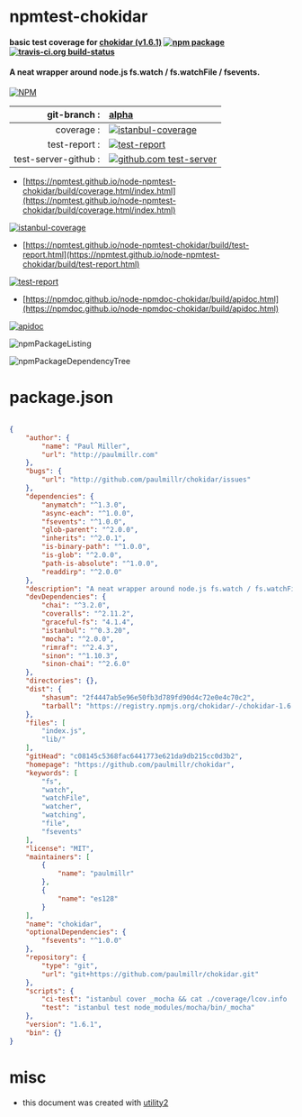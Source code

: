 # npmtest-chokidar

#### basic test coverage for  [chokidar (v1.6.1)](https://github.com/paulmillr/chokidar)  [![npm package](https://img.shields.io/npm/v/npmtest-chokidar.svg?style=flat-square)](https://www.npmjs.org/package/npmtest-chokidar) [![travis-ci.org build-status](https://api.travis-ci.org/npmtest/node-npmtest-chokidar.svg)](https://travis-ci.org/npmtest/node-npmtest-chokidar)

#### A neat wrapper around node.js fs.watch / fs.watchFile / fsevents.

[![NPM](https://nodei.co/npm/chokidar.png?downloads=true&downloadRank=true&stars=true)](https://www.npmjs.com/package/chokidar)

| git-branch : | [alpha](https://github.com/npmtest/node-npmtest-chokidar/tree/alpha)|
|--:|:--|
| coverage : | [![istanbul-coverage](https://npmtest.github.io/node-npmtest-chokidar/build/coverage.badge.svg)](https://npmtest.github.io/node-npmtest-chokidar/build/coverage.html/index.html)|
| test-report : | [![test-report](https://npmtest.github.io/node-npmtest-chokidar/build/test-report.badge.svg)](https://npmtest.github.io/node-npmtest-chokidar/build/test-report.html)|
| test-server-github : | [![github.com test-server](https://npmtest.github.io/node-npmtest-chokidar/GitHub-Mark-32px.png)](https://npmtest.github.io/node-npmtest-chokidar/build/app/index.html) | | build-artifacts : | [![build-artifacts](https://npmtest.github.io/node-npmtest-chokidar/glyphicons_144_folder_open.png)](https://github.com/npmtest/node-npmtest-chokidar/tree/gh-pages/build)|

- [https://npmtest.github.io/node-npmtest-chokidar/build/coverage.html/index.html](https://npmtest.github.io/node-npmtest-chokidar/build/coverage.html/index.html)

[![istanbul-coverage](https://npmtest.github.io/node-npmtest-chokidar/build/screenCapture.buildCi.browser.%252Ftmp%252Fbuild%252Fcoverage.lib.html.png)](https://npmtest.github.io/node-npmtest-chokidar/build/coverage.html/index.html)

- [https://npmtest.github.io/node-npmtest-chokidar/build/test-report.html](https://npmtest.github.io/node-npmtest-chokidar/build/test-report.html)

[![test-report](https://npmtest.github.io/node-npmtest-chokidar/build/screenCapture.buildCi.browser.%252Ftmp%252Fbuild%252Ftest-report.html.png)](https://npmtest.github.io/node-npmtest-chokidar/build/test-report.html)

- [https://npmdoc.github.io/node-npmdoc-chokidar/build/apidoc.html](https://npmdoc.github.io/node-npmdoc-chokidar/build/apidoc.html)

[![apidoc](https://npmdoc.github.io/node-npmdoc-chokidar/build/screenCapture.buildCi.browser.%252Ftmp%252Fbuild%252Fapidoc.html.png)](https://npmdoc.github.io/node-npmdoc-chokidar/build/apidoc.html)

![npmPackageListing](https://npmtest.github.io/node-npmtest-chokidar/build/screenCapture.npmPackageListing.svg)

![npmPackageDependencyTree](https://npmtest.github.io/node-npmtest-chokidar/build/screenCapture.npmPackageDependencyTree.svg)



# package.json

```json

{
    "author": {
        "name": "Paul Miller",
        "url": "http://paulmillr.com"
    },
    "bugs": {
        "url": "http://github.com/paulmillr/chokidar/issues"
    },
    "dependencies": {
        "anymatch": "^1.3.0",
        "async-each": "^1.0.0",
        "fsevents": "^1.0.0",
        "glob-parent": "^2.0.0",
        "inherits": "^2.0.1",
        "is-binary-path": "^1.0.0",
        "is-glob": "^2.0.0",
        "path-is-absolute": "^1.0.0",
        "readdirp": "^2.0.0"
    },
    "description": "A neat wrapper around node.js fs.watch / fs.watchFile / fsevents.",
    "devDependencies": {
        "chai": "^3.2.0",
        "coveralls": "^2.11.2",
        "graceful-fs": "4.1.4",
        "istanbul": "^0.3.20",
        "mocha": "^2.0.0",
        "rimraf": "^2.4.3",
        "sinon": "^1.10.3",
        "sinon-chai": "^2.6.0"
    },
    "directories": {},
    "dist": {
        "shasum": "2f4447ab5e96e50fb3d789fd90d4c72e0e4c70c2",
        "tarball": "https://registry.npmjs.org/chokidar/-/chokidar-1.6.1.tgz"
    },
    "files": [
        "index.js",
        "lib/"
    ],
    "gitHead": "c08145c5368fac6441773e621da9db215cc0d3b2",
    "homepage": "https://github.com/paulmillr/chokidar",
    "keywords": [
        "fs",
        "watch",
        "watchFile",
        "watcher",
        "watching",
        "file",
        "fsevents"
    ],
    "license": "MIT",
    "maintainers": [
        {
            "name": "paulmillr"
        },
        {
            "name": "es128"
        }
    ],
    "name": "chokidar",
    "optionalDependencies": {
        "fsevents": "^1.0.0"
    },
    "repository": {
        "type": "git",
        "url": "git+https://github.com/paulmillr/chokidar.git"
    },
    "scripts": {
        "ci-test": "istanbul cover _mocha && cat ./coverage/lcov.info | coveralls",
        "test": "istanbul test node_modules/mocha/bin/_mocha"
    },
    "version": "1.6.1",
    "bin": {}
}
```



# misc
- this document was created with [utility2](https://github.com/kaizhu256/node-utility2)
